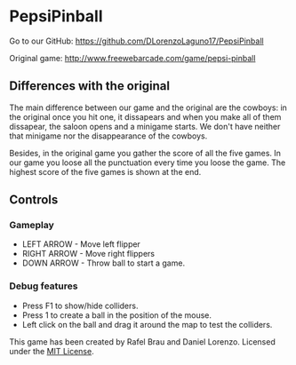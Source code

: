 # PepsiPinball

Go to our GitHub: https://github.com/DLorenzoLaguno17/PepsiPinball

Original game: http://www.freewebarcade.com/game/pepsi-pinball

## Differences with the original

The main difference between our game and the original are the cowboys: in the original once you hit one, it dissapears and when you make all of them dissapear, the saloon opens and a minigame starts. We don't have neither that minigame nor the disappearance of the cowboys. 

Besides, in the original game you gather the score of all the five games. In our game you loose all the punctuation every time you loose the game. The highest score of the five games is shown at the end.

## Controls

### Gameplay
* LEFT ARROW - Move left flipper
* RIGHT ARROW - Move right flippers
* DOWN ARROW - Throw ball to start a game.

### Debug features
* Press F1 to show/hide colliders.
* Press 1 to create a ball in the position of the mouse.
* Left click on the ball and drag it around the map to test the colliders.

This game has been created by Rafel Brau and Daniel Lorenzo.
Licensed under the [MIT License](LICENSE).
